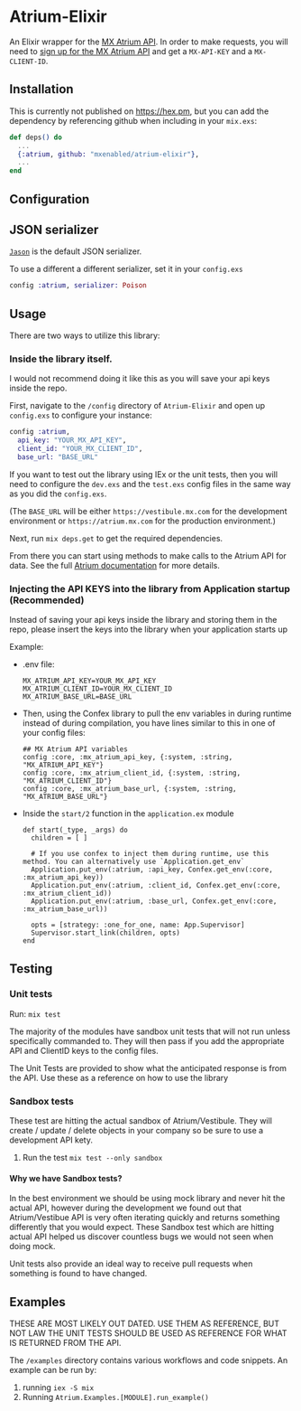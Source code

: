 # Atrium-Elixir

An Elixir wrapper for the [MX Atrium API](https://atrium.mx.com). In order to make requests, you will need to [sign up for the MX Atrium API](https://atrium.mx.com/developers/sign_up) and get a `MX-API-KEY` and a `MX-CLIENT-ID`.

## Installation

This is currently not published on https://hex.pm, but you can add the
dependency by referencing github when including in your `mix.exs`:

```elixir
def deps() do
  ...
  {:atrium, github: "mxenabled/atrium-elixir"},
  ...
end
```

## Configuration

## JSON serializer

[`Jason`](https://hex.pm/packages/jason) is the default JSON serializer.

To use a different a different serializer, set it in your `config.exs`

```elixir
config :atrium, serializer: Poison
```

## Usage

There are two ways to utilize this library:

### Inside the library itself.

I would not recommend doing it like this as you will save your api keys inside the repo.

First, navigate to the `/config` directory of `Atrium-Elixir` and open up `config.exs` to configure your instance:

```elixir
config :atrium,
  api_key: "YOUR_MX_API_KEY",
  client_id: "YOUR_MX_CLIENT_ID",
  base_url: "BASE_URL"
```

If you want to test out the library using IEx or the unit tests, then you will need to configure the `dev.exs` and the `test.exs` config files in the same way as you did the `config.exs`.

(The `BASE_URL` will be either `https://vestibule.mx.com` for the development environment or `https://atrium.mx.com` for the production environment.)

Next, run `mix deps.get` to get the required dependencies.

From there you can start using methods to make calls to the Atrium API for data. See the full [Atrium documentation](https://atrium.mx.com/documentation) for more details.

### Injecting the API KEYS into the library from Application startup (Recommended)

Instead of saving your api keys inside the library and storing them in the repo, please insert the keys into the library when your application starts up

Example:

- .env file:

  ```
  MX_ATRIUM_API_KEY=YOUR_MX_API_KEY
  MX_ATRIUM_CLIENT_ID=YOUR_MX_CLIENT_ID
  MX_ATRIUM_BASE_URL=BASE_URL
  ```

- Then, using the Confex library to pull the env variables in during runtime instead of during compilation, you have lines similar to this in one of your config files:

  ```
  ## MX Atrium API variables
  config :core, :mx_atrium_api_key, {:system, :string, "MX_ATRIUM_API_KEY"}
  config :core, :mx_atrium_client_id, {:system, :string, "MX_ATRIUM_CLIENT_ID"}
  config :core, :mx_atrium_base_url, {:system, :string, "MX_ATRIUM_BASE_URL"}
  ```

- Inside the `start/2` function in the `application.ex` module

  ```
  def start(_type, _args) do
    children = [ ]

    # If you use confex to inject them during runtime, use this method. You can alternatively use `Application.get_env`
    Application.put_env(:atrium, :api_key, Confex.get_env(:core, :mx_atrium_api_key))
    Application.put_env(:atrium, :client_id, Confex.get_env(:core, :mx_atrium_client_id))
    Application.put_env(:atrium, :base_url, Confex.get_env(:core, :mx_atrium_base_url))

    opts = [strategy: :one_for_one, name: App.Supervisor]
    Supervisor.start_link(children, opts)
  end
  ```

## Testing

### Unit tests

Run: `mix test`

The majority of the modules have sandbox unit tests that will not run unless specifically commanded to. They will then pass if you add the appropriate API and ClientID keys to the config files.

The Unit Tests are provided to show what the anticipated response is from the API. Use these as a reference on how to use the library

### Sandbox tests

These test are hitting the actual sandbox of Atrium/Vestibule. They will create / update / delete objects in your company so be sure to use a development API kety.

1. Run the test `mix test --only sandbox`

#### Why we have Sandbox tests?

In the best environment we should be using mock library and never hit the actual API, however during the development we found out that Atrium/Vestibue API is very often iterating quickly and returns something differently that you would expect. These Sandbox test which are hitting actual API helped us discover countless bugs we would not seen when doing mock.

Unit tests also provide an ideal way to receive pull requests when something is found to have changed.

## Examples

THESE ARE MOST LIKELY OUT DATED. USE THEM AS REFERENCE, BUT NOT LAW THE UNIT TESTS SHOULD BE USED AS REFERENCE FOR WHAT IS RETURNED FROM THE API.

The `/examples` directory contains various workflows and code snippets. An example can be run by:

1. running `iex -S mix`
2. Running `Atrium.Examples.[MODULE].run_example()`
